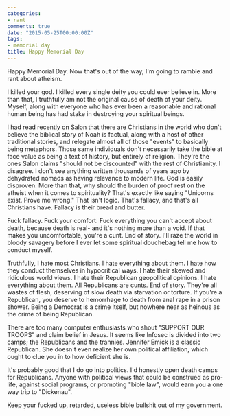 ```yaml
---
categories:
- rant
comments: true
date: "2015-05-25T00:00:00Z"
tags:
- memorial day
title: Happy Memorial Day
---
```


Happy Memorial Day. Now that's out of the way, I'm going to ramble and
rant about atheism.

I killed your god. I killed every single deity you could ever believe
in. More than that, I truthfully am not the original cause of death of
your deity. Myself, along with everyone who has ever been a reasonable
and rational human being has had stake in destroying your spiritual
beings.

I had read recently on Salon that there are Christians in the world who
don't believe the biblical story of Noah is factual, along with a host
of other traditional stories, and relegate almost all of those "events"
to basically being metaphors. Those same individuals don't necessarily
take the bible at face value as being a text of history, but entirely of
religion. They're the ones Salon claims "should not be discounted" with
the rest of Christianity. I disagree. I don't see anything written
thousands of years ago by dehydrated nomads as having relevance to
modern life. God is easily disproven. More than that, why should the
burden of proof rest on the atheist when it comes to spirituality?
That's exactly like saying "Unicorns exist. Prove me wrong." That isn't
logic. That's fallacy, and that's all Christians have. Fallacy is their
bread and butter.

Fuck fallacy. Fuck your comfort. Fuck everything you can't accept about
death, because death is real- and it's nothing more than a void. If that
makes you uncomfortable, you're a cunt. End of story. I'll raze the
world in bloody savagery before I ever let some spiritual douchebag tell
me how to conduct myself.

Truthfully, I hate most Christians. I hate everything about them. I hate
how they conduct themselves in hypocritical ways. I hate their skewed
and ridiculous world views. I hate their Republican geopolitical
opinions. I hate everything about them. All Republicans are cunts. End
of story. They're all wastes of flesh, deserving of slow death via
starvation or torture. If you're a Republican, you deserve to hemorrhage
to death from anal rape in a prison shower. Being a Democrat is a crime
itself, but nowhere near as heinous as the crime of being Republican.

There are too many computer enthusiasts who shout "SUPPORT OUR TROOPS"
and claim belief in Jesus. It seems like Infosec is divided into two
camps; the Republicans and the trannies. Jennifer Emick is a classic
Republican. She doesn't even realize her own political affiliation,
which ought to clue you in to how deficient she is. 

It's probably good that I do go into politics. I'd honestly open death
camps for Republicans. Anyone with political views that could be
construed as pro-life, against social programs, or promoting "bible
law", would earn you a one way trip to "Dickenau".

Keep your fucked up, retarded, useless bible bullshit out of my
government.
